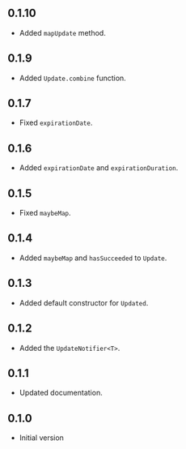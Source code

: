 ## 0.1.10

- Added `mapUpdate` method.

## 0.1.9

- Added `Update.combine` function.

## 0.1.7

- Fixed `expirationDate`.

## 0.1.6

- Added `expirationDate` and `expirationDuration`.

## 0.1.5

- Fixed `maybeMap`.

## 0.1.4

- Added `maybeMap` and `hasSucceeded` to `Update`.

## 0.1.3

- Added default constructor for `Updated`.

## 0.1.2

- Added the `UpdateNotifier<T>`.

## 0.1.1

- Updated documentation.

## 0.1.0

- Initial version
